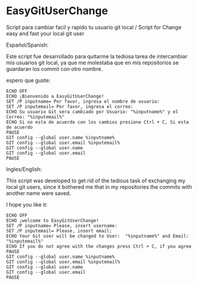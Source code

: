 # EasyGitUserChange
Script para cambiar facil y rapido tu usuario git local / Script for Change easy and fast your local git user


Español/Spanish:

Este script fue desarrollado para quitarme la tediosa tarea de intercambiar mis usuarios git local, ya que me molestaba que en mis repositorios se guardaran los commit con otro nombre.

espero que guste:

```batch
ECHO OFF
ECHO ¡Bienvenido a EasyGitUserChange!
SET /P inputname= Por favor, ingresa el nombre de usuario:
SET /P inputemail= Por favor, ingresa el correo:
ECHO Su usuario Git sera cambiado por Usuario: "%inputname%" y el Correo: "%inputemail%"
ECHO Si no esta de acuerdo con los cambios presione Ctrl + C, Si esta de acuerdo
PAUSE
GIT config --global user.name %inputname%
GIT config --global user.email %inputemail%
GIT config --global user.name
GIT config --global user.email
PAUSE
```


Ingles/English:

This script was developed to get rid of the tedious task of exchanging my local git users, since it bothered me that in my repositories the commits with another name were saved.

I hope you like it: 

```batch
ECHO OFF
ECHO ¡welcome to EasyGitUserChange!
SET /P inputname= Please, insert username:
SET /P inputemail= Please, insert email:
ECHO Your Git user will be changed to User:  "%inputname%" and Email: "%inputemail%"
ECHO If you do not agree with the changes press Ctrl + C, if you agree
PAUSE
GIT config --global user.name %inputname%
GIT config --global user.email %inputemail%
GIT config --global user.name
GIT config --global user.email
PAUSE
```
